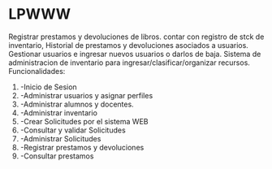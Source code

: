# LPWWW
Registrar prestamos y devoluciones de libros. contar con registro de stck de inventario, Historial de prestamos y devoluciones asociados a usuarios.
Gestionar usuarios e ingresar nuevos usuarios o darlos de baja.
Sistema de administracion de inventario para ingresar/clasificar/organizar recursos.  
Funcionalidades:  
<ol>
        <li>-Inicio de Sesion 
        <li>-Administrar usuarios y asignar perfiles
        <li>-Administrar alumnos y docentes.
        <li>-Administrar inventario  
        <li>-Crear Solicitudes por el sistema WEB 
        <li>-Consultar y validar Solicitudes 
        <li>-Administrar Solicitudes  
        <li>-Registrar prestamos y devoluciones  
        <li>-Consultar prestamos 
</ol>
